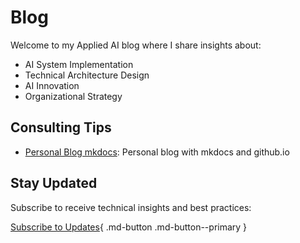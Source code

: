 # Blog

Welcome to my Applied AI blog where I share insights about:

- AI System Implementation
- Technical Architecture Design
- AI Innovation
- Organizational Strategy

## Consulting Tips

- [Personal Blog mkdocs](./posts/mkdocsblog.md): Personal blog with mkdocs and github.io

## Stay Updated

Subscribe to receive technical insights and best practices:

[Subscribe to Updates](https://cal.com/ksferguson){ .md-button .md-button--primary }
